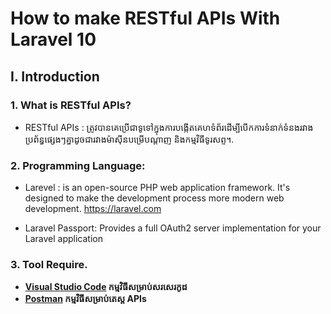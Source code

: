 # How to make RESTful APIs With Laravel 10

## I. Introduction

### 1. What is RESTful APIs?
   * RESTful APIs : ត្រូវ​បាន​គេ​ប្រើ​ជា​ទូទៅ​ក្នុង​ការ​បង្កើត​គេហទំព័រ​ដើម្បី​បើក​ការ​ទំនាក់ទំនង​រវាង​ប្រព័ន្ធ​ផ្សេងៗ​គ្នា​ ដូចជា​រវាង​ម៉ាស៊ីន​បម្រើ​បណ្ដាញ​ និង​កម្មវិធី​ទូរសព្ទ។. 
   
### 2. Programming Language:
   * Larevel : is an open-source PHP web application framework. It's designed to make the development process more modern web development. https://laravel.com

   * Laravel Passport: Provides a full OAuth2 server implementation for your Laravel application

### 3. Tool Require.
   * **[Visual Studio Code](https://code.visualstudio.com/) កម្មវិធីសម្រាប់សរសេរកូដ** 
   * **[Postman](https://www.postman.com/downloads/) កម្មវិធីសម្រាប់តេស្ដ APIs**
